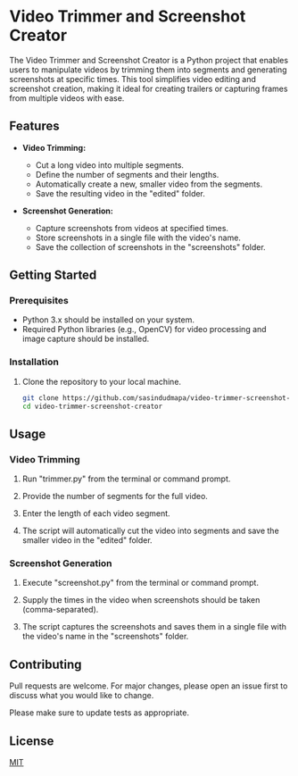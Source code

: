 # Video Trimmer and Screenshot Creator

The Video Trimmer and Screenshot Creator is a Python project that enables users to manipulate videos by trimming them into segments and generating screenshots at specific times. This tool simplifies video editing and screenshot creation, making it ideal for creating trailers or capturing frames from multiple videos with ease.

## Features

- **Video Trimming:**

  - Cut a long video into multiple segments.
  - Define the number of segments and their lengths.
  - Automatically create a new, smaller video from the segments.
  - Save the resulting video in the "edited" folder.

- **Screenshot Generation:**
  - Capture screenshots from videos at specified times.
  - Store screenshots in a single file with the video's name.
  - Save the collection of screenshots in the "screenshots" folder.

## Getting Started

### Prerequisites

- Python 3.x should be installed on your system.
- Required Python libraries (e.g., OpenCV) for video processing and image capture should be installed.

### Installation

1. Clone the repository to your local machine.

   ```bash
   git clone https://github.com/sasindudmapa/video-trimmer-screenshot-creator.git
   cd video-trimmer-screenshot-creator
   ```

## Usage

### Video Trimming

1. Run "trimmer.py" from the terminal or command prompt.

2. Provide the number of segments for the full video.

3. Enter the length of each video segment.

4. The script will automatically cut the video into segments and save the smaller video in the "edited" folder.

### Screenshot Generation

1. Execute "screenshot.py" from the terminal or command prompt.

2. Supply the times in the video when screenshots should be taken (comma-separated).

3. The script captures the screenshots and saves them in a single file with the video's name in the "screenshots" folder.

## Contributing

Pull requests are welcome. For major changes, please open an issue first
to discuss what you would like to change.

Please make sure to update tests as appropriate.

## License

[MIT](https://choosealicense.com/licenses/mit/)
